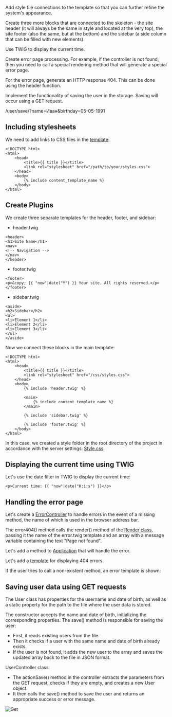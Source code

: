 Add style file connections to the template so that you can further refine the system's appearance.

Create three more blocks that are connected to the skeleton - the site header (it will always be the same in style and located at the very top), the site footer (also the same, but at the bottom) and the sidebar (a side column that can be filled with new elements).

Use TWIG to display the current time.

Create error page processing. For example, if the controller is not found, then you need to call a special rendering method that will generate a special error page.

For the error page, generate an HTTP response 404. This can be done using the header function.

Implement the functionality of saving the user in the storage. Saving will occur using a GET request.

/user/save/?name=Иван&birthday=05-05-1991

## Including stylesheets

We need to add links to CSS files in the [template](./code/src/Views/main.twig):

```
<!DOCTYPE html>
<html>
    <head>
        <title>{{ title }}</title>
        <link rel="stylesheet" href="/path/to/your/styles.css">
    </head>
    <body>
        {% include content_template_name %}
    </body>
</html>
```

## Create Plugins

We create three separate templates for the header, footer, and sidebar:

- header.twig

```
<header>
<h1>Site Name</h1>
<nav>
<!-- Navigation -->
</nav>
</header>
```

- footer.twig

```
<footer>
<p>&copy; {{ "now"|date("Y") }} Your site. All rights reserved.</p>
</footer>
```

- sidebar.twig

```
<aside>
<h2>Sidebar</h2>
<ul>
<li>Element 1</li>
<li>Element 2</li>
<li>Element 3</li>
</ul>
</aside>
```

Now we connect these blocks in the main template:

```
<!DOCTYPE html>
<html>
    <head>
        <title>{{ title }}</title>
        <link rel="stylesheet" href="/css/styles.css">
    </head>
    <body>
        {% include 'header.twig' %}

        <main>
            {% include content_template_name %}
        </main>

        {% include 'sidebar.twig' %}

        {% include 'footer.twig' %}
    </body>
</html>
```

In this case, we created a style folder in the root directory of the project in accordance with the server settings: [Style.css](/code/css/style.css).

## Displaying the current time using TWIG

Let's use the date filter in TWIG to display the current time:

```
<p>Current time: {{ "now"|date("H:i:s") }}</p>
```

## Handling the error page

Let's create a [ErrorController](/code/src/Controllers/ErrorController.php) to handle errors in the event of a missing method, the name of which is used in the browser address bar.

The error404() method calls the render() method of the [Render class](/code/src/Render.php), passing it the name of the error.twig template and an array with a message variable containing the text "Page not found".

Let's add a method to [Application](/code/src/Application.php) that will handle the error.

Let's add a [template](/code/src/Views/error.twig) for displaying 404 errors.

If the user tries to call a non-existent method, an error template is shown:

## Saving user data using GET requests

The User class has properties for the username and date of birth, as well as a static property for the path to the file where the user data is stored.

The constructor accepts the name and date of birth, initializing the corresponding properties.
The save() method is responsible for saving the user:

- First, it reads existing users from the file.
- Then it checks if a user with the same name and date of birth already exists.
- If the user is not found, it adds the new user to the array and saves the updated array back to the file in JSON format.

UserController class:

- The actionSave() method in the controller extracts the parameters from the GET request, checks if they are empty, and creates a new User object.
- It then calls the save() method to save the user and returns an appropriate success or error message.

![Get](/img/Get.png)
